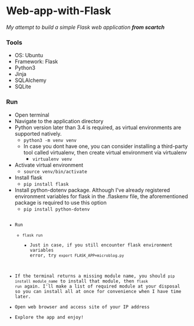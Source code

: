 # Web-app-with-Flask

_My attempt to build a simple Flask web application **from scartch**_

### Tools

* OS: Ubuntu
* Framework: Flask
* Python3
* Jinja
* SQLAlchemy
* SQLite

### Run
* Open terminal
* Navigate to the application directory
* Python version later than 3.4 is required, as virtual environments are supported natively.
  + <code>python3 -m venv venv</code>
  * In case you dont have one, you can consider installing a third-party tool called virtualenv, then create virtual environment via virtualenv
    + <code>virtualenv venv</code>
* Activate virtual environment
  + <code>source venv/bin/activate</code>
* Install flask
  + <code>pip install flask</code>
* Install python-dotenv package. Although I've already registered environment variables for flask in the .flaskenv file, the aforementioned package is required to use this option
  + <code>pip install python-dotenv
* Run
  + <code>flask run</code>
    + Just in case, if you still encounter flask environment variables error, try <code>export FLASK_APP=microblog.py</code>
* If the terminal returns a missing module name, you should <code>pip install module_name</code> to install that module, then <code>flask run</code> again. I'll make a list of required module at your disposal so you can install all at once for convenience when I have time later.
* Open web browser and access site of your IP address
* Explore the app and enjoy!
